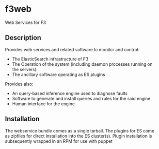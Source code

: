 f3web
=====

Web Services for F3

<h2>Description</h2>

Provides web services and related software to monitor and control:
<ul>
<li> The ElasticSearch infrastructure of F3
<li> The Operation of the system (including daemon processes running on the servers)
<li> The ancillary software operating as ES plugins
</ul>

Provides also:
<ul>
<li> An query-based inference engine used to diagnose faults
<li> Software to generate and install queries and rules for the said engine
<li> Human interface for the engine
</ul>

<h2>Installation</h2>

The webservice bundle comes as a single tarball. The plugins for ES come as zipfiles for direct installation into the ES cluster(s). Plugin installation is subsequently wrapped in an RPM for use with puppet
